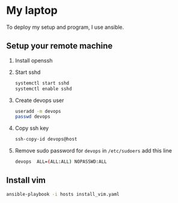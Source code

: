 # My laptop

To deploy my setup and program, I use ansible.

## Setup your remote machine

1. Install openssh

2. Start sshd

   ```sh
   systemctl start sshd
   systemctl enable sshd
   ```

3. Create devops user

   ```sh
   useradd -m devops
   passwd devops
   ```

4. Copy ssh key

   ```sh
   ssh-copy-id devops@host
   ```

5. Remove sudo password for `devops`
   in `/etc/sudoers` add this line

   ```sh
   devops  ALL=(ALL:ALL) NOPASSWD:ALL
   ```

## Install vim

```sh
ansible-playbook -i hosts install_vim.yaml
```
